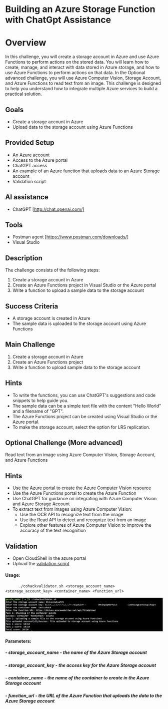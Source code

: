    # Building an Azure Storage Function with ChatGpt Assistance

# Overview
In this challenge, you will create a storage account in Azure and use Azure Functions to perform actions on the stored data. You will learn how to create, manage, and interact with data stored in Azure storage, and how to use Azure Functions to perform actions on that data.
In the Optional advanced challenge, you will use Azure Computer Vision, Storage Account, and Azure Functions to read text from an image. 
This challenge is designed to help you understand how to integrate multiple Azure services to build a practical solution.

## Goals
- Create a storage account in Azure
- Upload data to the storage account using Azure Functions

## Provided Setup
- An Azure account
- Access to the Azure portal
- ChatGPT access
- An example of an Azure function that uploads data to an Azure Storage account
- Validation script


## AI assistance
- ChatGPT [http://chat.openai.com/]

## Tools
- Postman agent [https://www.postman.com/downloads/]
- Visual Studio

## Description
The challenge consists of the following steps:

1. Create a storage account in Azure
2. Create an Azure Functions project in Visual Studio or the Azure portal
3. Write a function to upload a sample data to the storage account

## Success Criteria
- A storage account is created in Azure
- The sample data is uploaded to the storage account using Azure Functions

## Main Challenge
1. Create a storage account in Azure
2. Create an Azure Functions project
3. Write a function to upload sample data to the storage account

## Hints
- To write the functions, you can use ChatGPT's suggestions and code snippets to help guide you.
- The sample data can be a simple text file with the content "Hello World" and a filename of "GPT".
- The Azure Functions project can be created using Visual Studio or the Azure portal.
- To make the storage account, select the option for LRS replication.

## Optional Challenge (More advanced) 
Read text from an image using Azure Computer Vision, Storage Account, and Azure Functions

## Hints

- Use the Azure portal to create the Azure Computer Vision resource
- Use the Azure Functions portal to create the Azure Function
- Use ChatGPT for guidance on integrating with Azure Computer Vision and Azure Storage Account
- To extract text from images using Azure Computer Vision:
  - Use the OCR API to recognize text from the image
  - Use the Read API to detect and recognize text from an image
  - Explore other features of Azure Computer Vision to improve the accuracy of the text recognition

## Validation

- Open CloudShell in the azure portal
- Upload the [validation script](./scripts/cohackvalidator.sh)

#### Usage: 
          ./cohackvalidator.sh <storage_account_name> <storage_account_key> <container_name> <function_url>

![alt text](./images/cohackvalidator.jpg "Validation")

#### Parameters:
#####   - storage_account_name - the name of the Azure Storage account
#####   - storage_account_key - the access key for the Azure Storage account
#####   - container_name - the name of the container to create in the Azure Storage account
#####   - function_url - the URL of the Azure Function that uploads the data to the Azure Storage account
